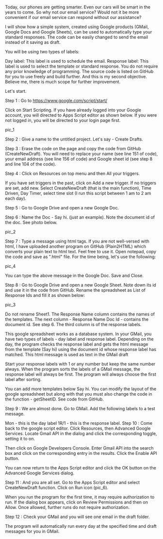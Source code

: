 Today, our phones are getting smarter. Even our cars will be smart in the years to come. So why not our email service? Would not it be more convenient if our email service can respond without our assistance?

I will show how a simple system, created using Google products (GMail, Google Docs and Google Sheets), can be used to automatically type your standard responses. The code can be easily changed to send the email instead of it saving as draft.

You will be using two types of labels:

Day label: This label is used to schedule the email.
Response label: This label is used to select the template or standard response.
You do not require any prior knowledge of programming. The source code is listed on GitHub for you to use freely and build further. And this is my second objective. Believe me, there is much scope for further improvement.

Let's start.

Step 1 : Go to https://www.google.com/script/start/

Click on Start Scripting. If you have already logged into your Google account, you will directed to Apps Script editor as shown below. If you were not logged in, you will be directed to your login page first.

pic_1

Step 2 : Give a name to the untitled project. Let's say - Create Drafts.

Step 3 : Erase the code on the page and copy the code from GitHub (CreateNewDraft). You will need to replace your name (see line 151 of code), your email address (see line 156 of code) and Google sheet id (see step 8 and line 104 of the code).

Step 4 : Click on Resources on top menu and then All your triggers.

If you have set triggers in the past, click on Add a new trigger. If no triggers are set, add new. Select CreateNewDraft (that is the main function), Time Driven, Day Timer, select time slot (I run this script between 1 am to 2 am each day).

Step 5 : Go to Google Drive and open a new Google Doc.

Step 6 : Name the Doc - Say hi. (just an example). Note the document id of the doc. See photo below.

pic_2

Step 7 : Type a message using html tags. If you are not well-versed with html, I have uploaded another program on GitHub (Plain2HTML) which converts your plain text to html text. Feel free to use it. Open notepad, copy the code and save as ".html" file. For the time being, let's use the following:

pic_4

You can type the above message in the Google Doc. Save and Close.

Step 8 : Go to Google Drive and open a new Google Sheet. Note down its id and use it in the code from GitHub. Rename the spreadsheet as List of Response Ids and fill it as shown below:

pic_3

Do not rename Sheet1. The Response Name column contains the names of the templates. The next column - Response Name Doc Id - contains the document id. See step 6. The third column is of the response labels.

This google spreadsheet works as a database system. In your GMail, you have two types of labels - day label and response label. Depending on the day, the program checks the response label and gets the html message from the template (Say hi) using the document id whose response label has matched. This html message is used as text in the GMail draft

Start your response labels with 1 or any number but keep the same number always. When the program sorts the labels of a GMail message, the response label will always be first. The program will always choose the first label after sorting.

You can add more templates below Say hi. You can modify the layout of the google spreadsheet but along with that you must also change the code in the function - getSheetID. See code from GitHub.

Step 9 : We are almost done. Go to GMail. Add the following labels to a test message.

Mon - this is the day label
1R/1 - this is the response label.
Step 10 : Come back to the google script editor. Click Resources, then Advanced Google Services. Locate Gmail API in the dialog and click the corresponding toggle, setting it to on.

Then click on Google Developers Console. Enter Gmail API into the search box and click on the corresponding entry in the results. Click the Enable API button.

You can now return to the Apps Script editor and click the OK button on the Advanced Google Services dialog.

Step 11 : And you are all set. Go to the Apps Script editor and select CreateNewDraft function. Click on Run icon (pic_6).

When you run the program for the first time, it may require authorization to run. If the dialog box appears, click on Review Permissions and then on Allow. Once allowed, further runs do not require authorization.

Step 12 : Check your GMail and you will see one email in the draft folder.

The program will automatically run every day at the specified time and draft messages for you in GMail.
